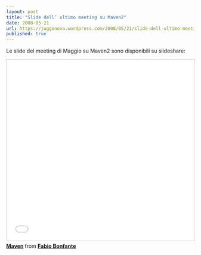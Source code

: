```yaml
---
layout: post
title: "Slide dell’ ultimo meeting su Maven2"
date: 2008-05-21
url: https://juggenova.wordpress.com/2008/05/21/slide-dell-ultimo-meeting-su-maven2/
published: true 
---
```


Le slide del meeting di Maggio su Maven2 sono disponibili su slideshare: 

<iframe src="//www.slideshare.net/slideshow/embed_code/key/ARv5uSV8TIjtQ8" width="595" height="485" frameborder="0" marginwidth="0" marginheight="0" scrolling="no" style="border:1px solid #CCC; border-width:1px; margin-bottom:5px; max-width: 100%;" allowfullscreen> </iframe> <div style="margin-bottom:5px"> <strong> <a href="//www.slideshare.net/slideshow/maven/419245" title="Maven" target="_blank">Maven</a> </strong> from <strong><a href="//www.slideshare.net/bfx81" target="_blank">Fabio Bonfante</a></strong> </div>

